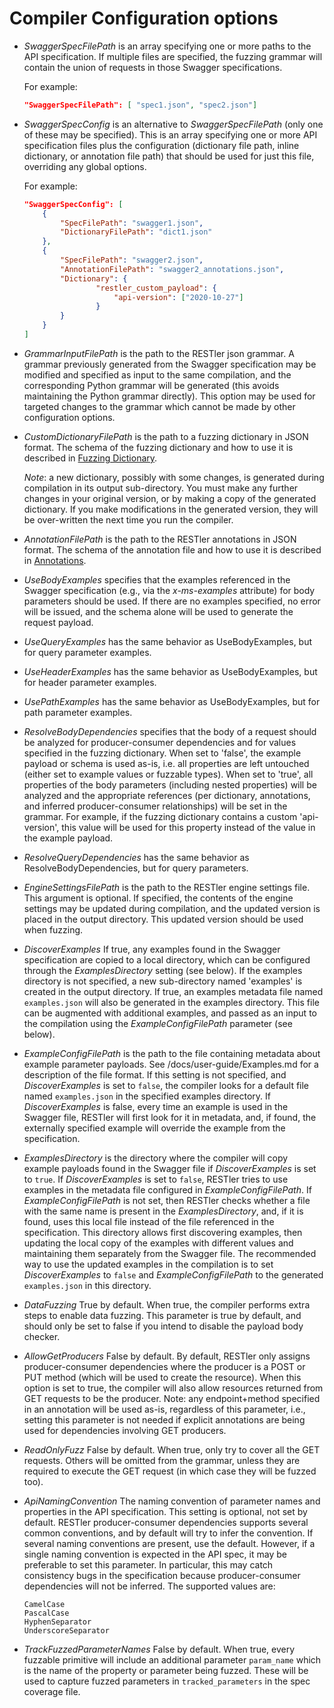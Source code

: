 # Compiler Configuration options

* *SwaggerSpecFilePath* is an array specifying one or more paths to the API specification.  If multiple files are specified, the fuzzing grammar will contain the union of requests in those Swagger specifications.

    For example:

    ```json
    "SwaggerSpecFilePath": [ "spec1.json", "spec2.json"]
    ```



* *SwaggerSpecConfig* is an alternative to *SwaggerSpecFilePath* (only one of these may be specified).  This is an array specifying one or more API specification files plus the configuration (dictionary file path, inline dictionary, or annotation file path) that should be used for just this file, overriding any global options.

    For example:

    ``` json
    "SwaggerSpecConfig": [
        {
            "SpecFilePath": "swagger1.json",
            "DictionaryFilePath": "dict1.json"
        },
        {
            "SpecFilePath": "swagger2.json",
            "AnnotationFilePath": "swagger2_annotations.json",
            "Dictionary": {
                    "restler_custom_payload": {
                        "api-version": ["2020-10-27"]
                	}
            }
        }
    ]
    ```



* *GrammarInputFilePath* is the path to the RESTler json grammar.  A grammar previously generated from the Swagger specification may be modified and specified as input to the same compilation, and the corresponding Python grammar will be generated (this avoids maintaining the Python grammar directly).  This option may be used for targeted changes to the grammar which cannot be made by other configuration options.

* *CustomDictionaryFilePath* is the path to a fuzzing dictionary in JSON format.  The schema of the fuzzing dictionary and how to use it is described in [Fuzzing Dictionary](FuzzingDictionary.md).

    *Note*: a new dictionary, possibly with some changes, is generated during compilation in its output sub-directory.  You must make any further changes in your original version, or by making a copy of the generated dictionary.  If you make modifications in the generated version, they will be over-written the next time you run the compiler.

* *AnnotationFilePath* is the path to the RESTler annotations in JSON format.  The schema of the annotation file and how to use it is described in [Annotations](Annotations.md).

* *UseBodyExamples* specifies that the examples referenced in the Swagger specification (e.g., via the *x-ms-examples* attribute) for body parameters should be used.  If there are no examples specified, no error will be issued, and the schema alone will be used to generate the request payload.

* *UseQueryExamples* has the same behavior as UseBodyExamples, but for query parameter examples.

* *UseHeaderExamples* has the same behavior as UseBodyExamples, but for header parameter examples.

* *UsePathExamples* has the same behavior as UseBodyExamples, but for path parameter examples.

* *ResolveBodyDependencies* specifies that the body of a request should be analyzed for producer-consumer dependencies and for values specified in the fuzzing dictionary.  When set to 'false', the example payload or schema is used as-is, i.e. all properties are left untouched (either set to example values or fuzzable types).  When set to 'true', all properties of the body parameters (including nested properties) will be analyzed and the appropriate references (per dictionary, annotations, and inferred producer-consumer relationships) will be set in the grammar.  For example, if the fuzzing dictionary contains a custom 'api-version', this value will be used for this property instead of the value in the example payload.

* *ResolveQueryDependencies* has the same behavior as ResolveBodyDependencies, but for query parameters.

* *EngineSettingsFilePath* is the path to the RESTler engine settings file.  This argument is optional.  If specified, the contents of the engine settings may be updated during compilation, and the updated version is placed in the output directory.  This updated version should be used when fuzzing.

* *DiscoverExamples* If true, any examples found in the Swagger specification are
copied to a local directory, which can be configured through the *ExamplesDirectory*
setting (see below).  If the examples directory is not specified, a new sub-directory named
'examples' is created in the output directory.  If true, an examples metadata
file named ```examples.json``` will also be generated in the examples directory.
This file can be augmented with additional examples, and passed as an input to the
compilation using the *ExampleConfigFilePath* parameter (see below).

* *ExampleConfigFilePath* is the path to the file containing metadata about example parameter payloads.  See /docs/user-guide/Examples.md for a description of the file format.
If this setting is not specified, and *DiscoverExamples* is set to ```false```,
the compiler looks for a default file named ```examples.json``` in the specified examples
directory.  If *DiscoverExamples* is false, every time an example is used
in the Swagger file, RESTler will first look for it in metadata,
and, if found, the externally specified example will override the example from the specification.

* *ExamplesDirectory* is the directory where the compiler will copy example payloads
found in the Swagger file if *DiscoverExamples* is set to ```true```.
If *DiscoverExamples* is set to ```false```, RESTler tries to use examples in the
metadata file configured in *ExampleConfigFilePath*.  If *ExampleConfigFilePath* is not set,
then RESTler checks whether a file with the same name is present in the *ExamplesDirectory*,
and, if it is found, uses this local file instead of the file referenced in the specification.
This directory allows first discovering examples, then updating the local copy of the examples
with different values and maintaining them separately from the Swagger file.
The recommended way to use the updated examples in the compilation is to set *DiscoverExamples* to
```false``` and *ExampleConfigFilePath* to the generated ```examples.json``` in this directory.

* *DataFuzzing* True by default. When true, the compiler performs extra steps to enable data fuzzing. This parameter is true by default, and should only be set to false if you intend to disable the payload body checker.
* *AllowGetProducers* False by default.  By default, RESTler only assigns producer-consumer dependencies where the producer is a POST or PUT method (which will be used to create the resource).  When this option is set to true, the compiler will also allow resources returned from GET requests to be the producer.  Note: any endpoint+method specified in an annotation will be used as-is, regardless of this parameter, i.e., setting this parameter is not needed if explicit annotations are being used for dependencies involving GET producers.
* *ReadOnlyFuzz* False by default.  When true, only try to cover all the GET requests.  Others will be omitted from the grammar, unless they are required to execute the GET request (in which case they will be fuzzed too).
* *ApiNamingConvention* The naming convention of parameter names and properties
in the API specification.  This setting is optional, not set by default.  RESTler producer-consumer dependencies supports
several common conventions, and by default will try to infer the convention.  If several naming conventions are present, use the default.  However, if a single naming
convention is expected in the API spec, it may be preferable to set this parameter.  In particular, this may
catch consistency bugs in the specification because producer-consumer dependencies will not be inferred.  The supported values are:

    ```
    CamelCase
    PascalCase
    HyphenSeparator
    UnderscoreSeparator
    ```
* *TrackFuzzedParameterNames* False by default.  When true, every fuzzable primitive will
include an additional parameter `param_name` which is the name of the property or
parameter being fuzzed.  These will be used to capture fuzzed parameters in ```tracked_parameters``` in the spec coverage file.